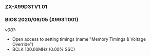 ### ZX-X99D3TV1.01
### BIOS 2020/06/05 (X993T001)

*v001:*
* Open access to setting timings (name "Memory Timings & Voltage Override")
* BCLK 100.00MHz (0.00% SSC)
